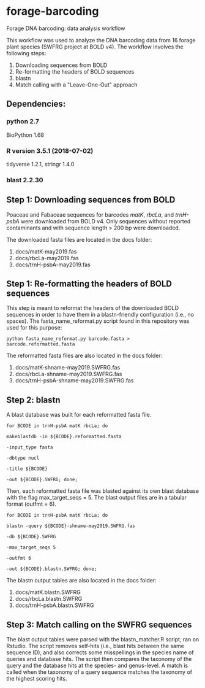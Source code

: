  # forage-barcoding
Forage DNA barcoding: data analysis workflow

This workflow was used to analyze the DNA barcoding data from 16 forage plant species  (SWFRG project at BOLD v4). The workflow involves the following steps:
1. Downloading sequences from BOLD
2. Re-formatting the headers of BOLD sequences
3. blastn
4. Match calling with a "Leave-One-Out" approach

## Dependencies:

### python 2.7
BioPython 1.68

### R version 3.5.1 (2018-07-02)
tidyverse 1.2.1,
stringr 1.4.0

### blast 2.2.30

## Step 1: Downloading sequences from BOLD
Poaceae and Fabaceae sequences for barcodes <i>matK</i>, <i>rbcLa</i>, and <i>trnH-psbA</i> were downloaded from BOLD v4. Only sequences without reported contaminants and with sequence length > 200 bp were downloaded.

The downloaded fasta files are located in the docs folder:

1. docs/matK-may2019.fas
2. docs/rbcLa-may2019.fas
3. docs/trnH-psbA-may2019.fas

## Step 1: Re-formatting the headers of BOLD sequences
This step is meant to reformat the headers of the downloaded BOLD sequences in order to have them in a blastn-friendly configuration (i.e., no spaces). The fasta_name_reformat.py script found in this repository was used for this purpose:

<code>python fasta_name_reformat.py barcode.fasta > barcode.reformatted.fasta</code>

The reformatted fasta files are also located in the docs folder:

1. docs/matK-shname-may2019.SWFRG.fas
2. docs/rbcLa-shname-may2019.SWFRG.fas
3. docs/trnH-psbA-shname-may2019.SWFRG.fas


## Step 2: blastn
A blast database was built for each reformatted fasta file.

<code>for BCODE in trnH-psbA matK rbcLa; do  \
makeblastdb -in ${BCODE}.reformatted.fasta \
  -input_type fasta \
  -dbtype nucl \
  -title ${BCODE} \
  -out ${BCODE}.SWFRG; 
done;</code>

Then, each reformatted fasta file was blasted against its own blast database with the flag max_target_seqs = 5. The blast output files are in a tabular format (outfmt = 6).

<code>for BCODE in trnH-psbA matK rbcLa; do \
blastn -query ${BCODE}-shname-may2019.SWFRG.fas \
  -db ${BCODE}.SWFRG  \
  -max_target_seqs 5 \
  -outfmt 6 \
  -out ${BCODE}.blastn.SWFRG; 
done;</code>

The blastn output tables are also located in the docs folder:

1. docs/matK.blastn.SWFRG
2. docs/rbcLa.blastn.SWFRG
3. docs/trnH-psbA.blastn.SWFRG

## Step 3: Match calling on the SWFRG sequences
The blast output tables were parsed with the blastn_matcher.R script, ran on Rstudio. The script removes self-hits (i.e., blast hits between the same sequence ID), and also corrects some misspellings in the species name of queries and database hits. The script then compares the taxonomy of the query and the database hits at the species- and genus-level. A match is called when the taxonomy of a query sequence matches the taxonomy of the highest scoring hits.
